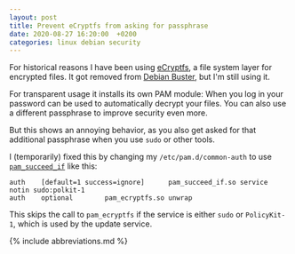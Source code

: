 ```yaml
---
layout: post
title: Prevent eCryptfs from asking for passphrase
date: 2020-08-27 16:20:00  +0200
categories: linux debian security
---
```


For historical reasons I have been using [eCryptfs](https://www.ecryptfs.org/), a file system layer for encrypted files.
It got removed from [Debian Buster](https://bugs.debian.org/cgi-bin/bugreport.cgi?bug=928956), but I'm still using it.

For transparent usage it installs its own PAM module:
When you log in your password can be used to automatically decrypt your files.
You can also use a different passphrase to improve security even more.

But this shows an annoying behavior, as you also get asked for that additional passphrase when you use `sudo` or other tools.

I (temporarily) fixed this by changing my `/etc/pam.d/common-auth` to use [`pam_succeed_if`](https://linux.die.net/man/8/pam_succeed_if) like this:

```
auth    [default=1 success=ignore]      pam_succeed_if.so service notin sudo:polkit-1
auth    optional        pam_ecryptfs.so unwrap
```

This skips the call to `pam_ecryptfs` if the service is either `sudo` or `PolicyKit-1`, which is used by the update service.

{% include abbreviations.md %}
